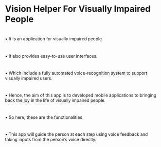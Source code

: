 # Vision Helper For Visually Impaired People
#
•	It is an application for visually impaired people
#
•	It also provides easy-to-use user interfaces.
#
•	Which include a fully automated voice-recognition system to support visually impaired users. 
#
•	Hence, the aim of this app is to developed mobile applications to bringing back the joy in the life of visually impaired people.
#
•	So here, these are the functionalities 
#
•	This app will guide the person at each step using voice feedback and taking inputs from the person’s voice directly.

